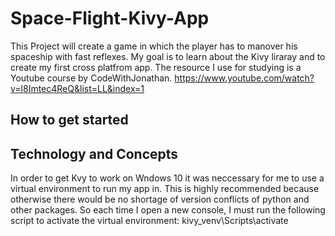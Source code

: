 # Space-Flight-Kivy-App

This Project will create a game in which the player has to manover his spaceship with fast reflexes. My goal is to learn about the Kivy liraray and to create my first cross platfrom app. The resource I use for studying is a Youtube course by CodeWithJonathan. https://www.youtube.com/watch?v=l8Imtec4ReQ&list=LL&index=1

## How to get started

## Technology and Concepts

In order to get Kvy to work on Wndows 10 it was neccessary for me to use a virtual environment to run my app in. This is highly recommended because otherwise there would be no shortage of version conflicts of python and other packages. So each time I open a new console, I must run the following script to activate the virtual environment: kivy_venv\Scripts\activate



